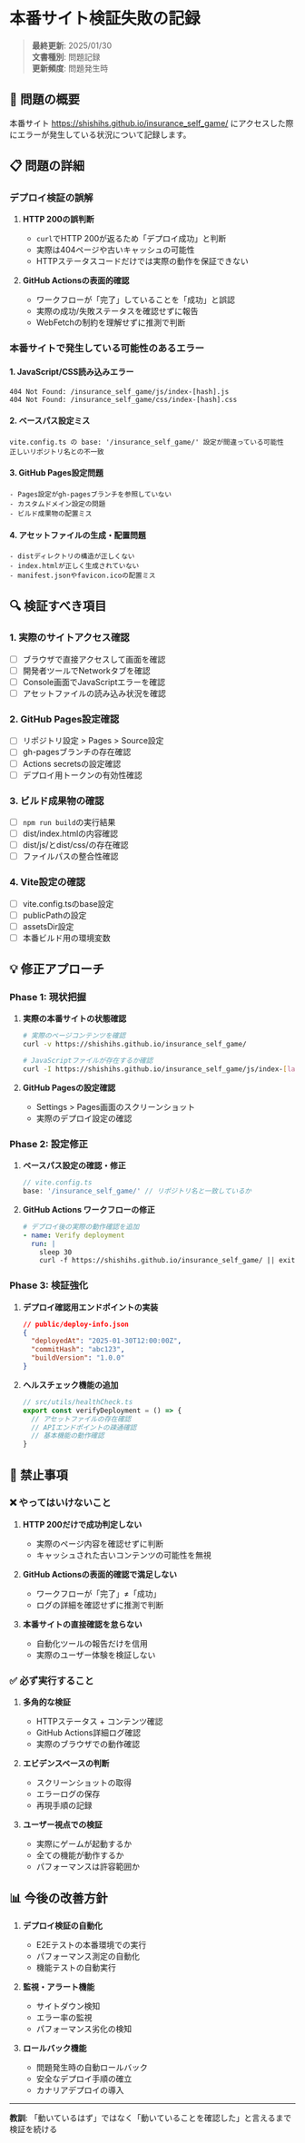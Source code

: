 # 本番サイト検証失敗の記録

> **最終更新**: 2025/01/30  
> **文書種別**: 問題記録  
> **更新頻度**: 問題発生時

## 🚨 問題の概要

本番サイト https://shishihs.github.io/insurance_self_game/ にアクセスした際にエラーが発生している状況について記録します。

## 📋 問題の詳細

### デプロイ検証の誤解
1. **HTTP 200の誤判断**
   - `curl`でHTTP 200が返るため「デプロイ成功」と判断
   - 実際は404ページや古いキャッシュの可能性
   - HTTPステータスコードだけでは実際の動作を保証できない

2. **GitHub Actionsの表面的確認**
   - ワークフローが「完了」していることを「成功」と誤認
   - 実際の成功/失敗ステータスを確認せずに報告
   - WebFetchの制約を理解せずに推測で判断

### 本番サイトで発生している可能性のあるエラー

#### 1. JavaScript/CSS読み込みエラー
```
404 Not Found: /insurance_self_game/js/index-[hash].js
404 Not Found: /insurance_self_game/css/index-[hash].css
```

#### 2. ベースパス設定ミス
```
vite.config.ts の base: '/insurance_self_game/' 設定が間違っている可能性
正しいリポジトリ名との不一致
```

#### 3. GitHub Pages設定問題
```
- Pages設定がgh-pagesブランチを参照していない
- カスタムドメイン設定の問題
- ビルド成果物の配置ミス
```

#### 4. アセットファイルの生成・配置問題
```
- distディレクトリの構造が正しくない
- index.htmlが正しく生成されていない
- manifest.jsonやfavicon.icoの配置ミス
```

## 🔍 検証すべき項目

### 1. 実際のサイトアクセス確認
- [ ] ブラウザで直接アクセスして画面を確認
- [ ] 開発者ツールでNetworkタブを確認
- [ ] Console画面でJavaScriptエラーを確認
- [ ] アセットファイルの読み込み状況を確認

### 2. GitHub Pages設定確認
- [ ] リポジトリ設定 > Pages > Source設定
- [ ] gh-pagesブランチの存在確認
- [ ] Actions secretsの設定確認
- [ ] デプロイ用トークンの有効性確認

### 3. ビルド成果物の確認
- [ ] `npm run build`の実行結果
- [ ] dist/index.htmlの内容確認
- [ ] dist/js/とdist/css/の存在確認
- [ ] ファイルパスの整合性確認

### 4. Vite設定の確認
- [ ] vite.config.tsのbase設定
- [ ] publicPathの設定
- [ ] assetsDir設定
- [ ] 本番ビルド用の環境変数

## 💡 修正アプローチ

### Phase 1: 現状把握
1. **実際の本番サイトの状態確認**
   ```bash
   # 実際のページコンテンツを確認
   curl -v https://shishihs.github.io/insurance_self_game/
   
   # JavaScriptファイルが存在するか確認
   curl -I https://shishihs.github.io/insurance_self_game/js/index-[latest-hash].js
   ```

2. **GitHub Pagesの設定確認**
   - Settings > Pages画面のスクリーンショット
   - 実際のデプロイ設定の確認

### Phase 2: 設定修正
1. **ベースパス設定の確認・修正**
   ```typescript
   // vite.config.ts
   base: '/insurance_self_game/' // リポジトリ名と一致しているか
   ```

2. **GitHub Actions ワークフローの修正**
   ```yaml
   # デプロイ後の実際の動作確認を追加
   - name: Verify deployment
     run: |
       sleep 30
       curl -f https://shishihs.github.io/insurance_self_game/ || exit 1
   ```

### Phase 3: 検証強化
1. **デプロイ確認用エンドポイントの実装**
   ```json
   // public/deploy-info.json
   {
     "deployedAt": "2025-01-30T12:00:00Z",
     "commitHash": "abc123",
     "buildVersion": "1.0.0"
   }
   ```

2. **ヘルスチェック機能の追加**
   ```javascript
   // src/utils/healthCheck.ts
   export const verifyDeployment = () => {
     // アセットファイルの存在確認
     // APIエンドポイントの疎通確認
     // 基本機能の動作確認
   }
   ```

## 🚫 禁止事項

### ❌ やってはいけないこと
1. **HTTP 200だけで成功判定しない**
   - 実際のページ内容を確認せずに判断
   - キャッシュされた古いコンテンツの可能性を無視

2. **GitHub Actionsの表面的確認で満足しない**
   - ワークフローが「完了」≠「成功」
   - ログの詳細を確認せずに推測で判断

3. **本番サイトの直接確認を怠らない**
   - 自動化ツールの報告だけを信用
   - 実際のユーザー体験を検証しない

### ✅ 必ず実行すること
1. **多角的な検証**
   - HTTPステータス + コンテンツ確認
   - GitHub Actions詳細ログ確認
   - 実際のブラウザでの動作確認

2. **エビデンスベースの判断**
   - スクリーンショットの取得
   - エラーログの保存
   - 再現手順の記録

3. **ユーザー視点での検証**
   - 実際にゲームが起動するか
   - 全ての機能が動作するか
   - パフォーマンスは許容範囲か

## 📊 今後の改善方針

1. **デプロイ検証の自動化**
   - E2Eテストの本番環境での実行
   - パフォーマンス測定の自動化
   - 機能テストの自動実行

2. **監視・アラート機能**
   - サイトダウン検知
   - エラー率の監視
   - パフォーマンス劣化の検知

3. **ロールバック機能**
   - 問題発生時の自動ロールバック
   - 安全なデプロイ手順の確立
   - カナリアデプロイの導入

---

**教訓**: 「動いているはず」ではなく「動いていることを確認した」と言えるまで検証を続ける